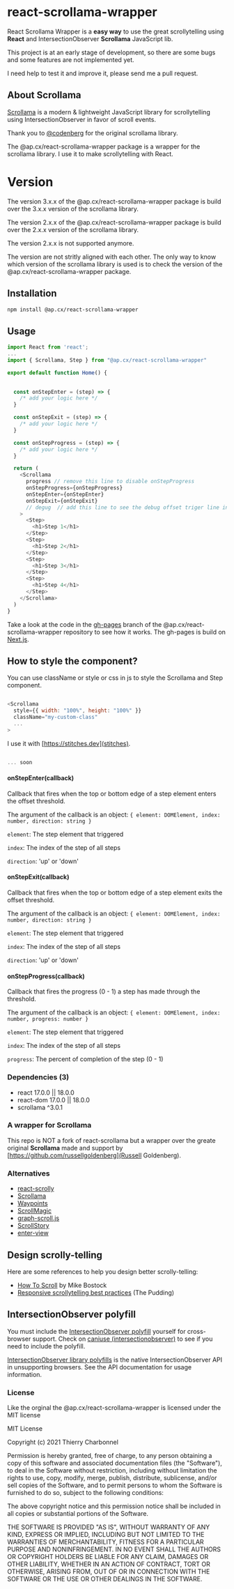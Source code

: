 # react-scrollama-wrapper

React Scrollama Wrapper is a **easy way** to use the great scrollytelling using **React** and IntersectionObserver **Scrollama** JavaScript lib.

This project is at an early stage of development, so there are some bugs and some features are not implemented yet.

I need help to test it and improve it, please send me a pull request.

## About Scrollama

[Scrollama](https://github.com/russellgoldenberg/scrollama) is a modern & lightweight JavaScript library for scrollytelling using IntersectionObserver in favor of scroll events.

Thank you to [@codenberg](https://twitter.com/@codenberg) for the original scrollama library.

The @ap.cx/react-scrollama-wrapper package is a wrapper for the scrollama library. I use it to make scrollytelling with React.

# Version

The version 3.x.x of the @ap.cx/react-scrollama-wrapper package is build over the 3.x.x version of the scrollama library.

The version 2.x.x of the @ap.cx/react-scrollama-wrapper package is build over the 2.x.x version of the scrollama library.

The version 2.x.x is not supported anymore.

The version are not stritly aligned with each other. The only way to know which version of the scrollama library is used is to check the version of the @ap.cx/react-scrollama-wrapper package.

## Installation

```bash
npm install @ap.cx/react-scrollama-wrapper
```

## Usage

```js
import React from 'react';
...
import { Scrollama, Step } from "@ap.cx/react-scrollama-wrapper"

export default function Home() {
  

  const onStepEnter = (step) => {
    /* add your logic here */
  }

  const onStepExit = (step) => {
    /* add your logic here */
  }

  const onStepProgress = (step) => {
    /* add your logic here */
  }

  return (
    <Scrollama
      progress // remove this line to disable onStepProgress 
      onStepProgress={onStepProgress} 
      onStepEnter={onStepEnter} 
      onStepExit={onStepExit}
      // degug  // add this line to see the debug offset triger line in your page
    >
      <Step>
        <h1>Step 1</h1>
      </Step>
      <Step>
        <h1>Step 2</h1>
      </Step>
      <Step>
        <h1>Step 3</h1>
      </Step>
      <Step>
        <h1>Step 4</h1>
      </Step>
    </Scrollama>
  )
}

```

Take a look at the code in the [gh-pages](https://thierryc.github.io/react-scrollama-wrapper/) branch of the @ap.cx/react-scrollama-wrapper repository to see how it works.
The gh-pages is build on [Next.js](https://nextjs.org).

## How to style the component?

You can use className or style or css in js to style the Scrollama and Step component.

```js

<Scrollama
  style={{ width: "100%", height: "100%" }}
  className="my-custom-class"
  ...
>

```

I use it with [https://stitches.dev](stitches).

```js

... soon

```

#### onStepEnter(callback)

Callback that fires when the top or bottom edge of a step element enters the
offset threshold.

The argument of the callback is an object: `{ element: DOMElement, index: number, direction: string }`

`element`: The step element that triggered

`index`: The index of the step of all steps

`direction`: 'up' or 'down'

#### onStepExit(callback)

Callback that fires when the top or bottom edge of a step element exits the
offset threshold.

The argument of the callback is an object: `{ element: DOMElement, index: number, direction: string }`

`element`: The step element that triggered

`index`: The index of the step of all steps

`direction`: 'up' or 'down'

#### onStepProgress(callback)

Callback that fires the progress (0 - 1) a step has made through the threshold.

The argument of the callback is an object: `{ element: DOMElement, index: number, progress: number }`

`element`: The step element that triggered

`index`: The index of the step of all steps

`progress`: The percent of completion of the step (0 - 1)

### Dependencies (3)

- react 17.0.0 || 18.0.0
- react-dom 17.0.0 || 18.0.0
- scrollama ^3.0.1
 
 ### A wrapper for Scrollama
 
 This repo is NOT a fork of react-scrollama but a wrapper over the greate original **Scrollama** made and support by [https://github.com/russellgoldenberg](Russell Goldenberg).

 ### Alternatives

- [react-scrolly](https://github.com/garfieldduck/react-scrolly)
- [Scrollama](https://github.com/russellgoldenberg/scrollama)
- [Waypoints](http://imakewebthings.com/waypoints/)
- [ScrollMagic](http://scrollmagic.io/)
- [graph-scroll.js](https://1wheel.github.io/graph-scroll/)
- [ScrollStory](https://sjwilliams.github.io/scrollstory/)
- [enter-view](https://github.com/russellgoldenberg/enter-view)


## Design scrolly-telling

Here are some references to help you design better scrolly-telling:

- [How To Scroll](https://bost.ocks.org/mike/scroll/) by Mike Bostock
- [Responsive scrollytelling best practices](https://pudding.cool/process/responsive-scrollytelling/) (The Pudding)


## IntersectionObserver polyfill

You must include the [IntersectionObserver polyfill](https://github.com/w3c/IntersectionObserver) yourself for cross-browser support.
Check on [caniuse (intersectionobserver)](https://caniuse.com/#feat=intersectionobserver) to see if you need to include the polyfill.

[IntersectionObserver library polyfills](https://github.com/w3c/IntersectionObserver) is the native IntersectionObserver API in unsupporting browsers. See the API documentation for usage information.

### License

Like the orginal the @ap.cx/react-scrollama-wrapper is licensed under the MIT license

MIT License

Copyright (c) 2021 Thierry Charbonnel

Permission is hereby granted, free of charge, to any person obtaining a copy
of this software and associated documentation files (the "Software"), to deal
in the Software without restriction, including without limitation the rights
to use, copy, modify, merge, publish, distribute, sublicense, and/or sell
copies of the Software, and to permit persons to whom the Software is
furnished to do so, subject to the following conditions:

The above copyright notice and this permission notice shall be included in all
copies or substantial portions of the Software.

THE SOFTWARE IS PROVIDED "AS IS", WITHOUT WARRANTY OF ANY KIND, EXPRESS OR
IMPLIED, INCLUDING BUT NOT LIMITED TO THE WARRANTIES OF MERCHANTABILITY,
FITNESS FOR A PARTICULAR PURPOSE AND NONINFRINGEMENT. IN NO EVENT SHALL THE
AUTHORS OR COPYRIGHT HOLDERS BE LIABLE FOR ANY CLAIM, DAMAGES OR OTHER
LIABILITY, WHETHER IN AN ACTION OF CONTRACT, TORT OR OTHERWISE, ARISING FROM,
OUT OF OR IN CONNECTION WITH THE SOFTWARE OR THE USE OR OTHER DEALINGS IN THE
SOFTWARE.

